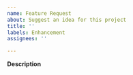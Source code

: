 ```yaml
---
name: Feature Request
about: Suggest an idea for this project
title: ''
labels: Enhancement
assignees: ''

---
```


**Description**

<!--
A clear and concise description of the new feature. Why do you think it's a good idea to have this feature?
Did you try alternative solutions and why didn't they work?
If your feature changes existing behavior, please consider backwards compatibility.
-->
